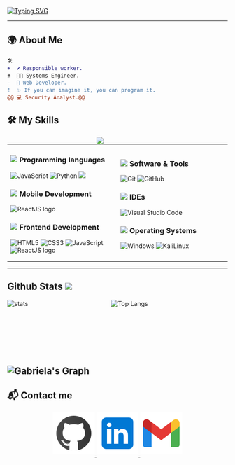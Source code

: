 [![Typing SVG](https://readme-typing-svg.herokuapp.com/?color=FF3670&size=35&center=true&vCenter=true&width=1000&lines=Welcome+to+my+GitHub+profile!;My+name+is+Gabriela+Espinosa;I%27m+a+Systems+Engineer)](https://git.io/typing-svg)

------

## 🌍 About Me
  <!-- Description -->
```diff
🛠️ 
+  ✔️ Responsible worker.
#  👨‍💻 Systems Engineer.
-  🚀 Web Developer.
!  ✨ If you can imagine it, you can program it. 
@@ 💻 Security Analyst.@@
```


## 🛠️ My Skills

<!-- Two-column layout using HTML -->
<table width="100%"> 
  <tr> <!-- Left Column --> 
<td width="50%">

### <picture> <img src = "https://github.com/7oSkaaa/7oSkaaa/blob/main/Images/Programming_Languages.gif?raw=true" width = 20px>  </picture> Programming languages

![JavaScript](https://img.shields.io/badge/JavaScript-F7DF1E?style=flat-square&logo=JavaScript&logoColor=white)
![Python](https://img.shields.io/badge/Python-3776AB?style=flat-square&logo=Python&logoColor=white)
<img src="https://img.shields.io/badge/Java-ED8B00?style=for-the-badge&logo=java&logoColor=white" height="20">

### <picture> <img src = "https://github.com/7oSkaaa/7oSkaaa/blob/main/Images/CP_PS.gif" width = 20px>  </picture> Mobile Development
<span><img src="https://img.shields.io/badge/React Native-20232A?style=for-the-badge&logo=react&logoColor=61DAFB" alt="ReactJS logo" title="ReactJS" height="20" /></span>


### <picture> <img src = "https://github.com/7oSkaaa/7oSkaaa/blob/main/Images/Front_End.gif" width = 20px>  </picture> Frontend Development

![HTML5](https://img.shields.io/badge/HTML-E34F26?style=flat-square&logo=HTML5&logoColor=white)
![CSS3](https://img.shields.io/badge/CSS-1572B6?style=flat-square&logo=CSS3&logoColor=white)
![JavaScript](https://img.shields.io/badge/JavaScript-F7DF1E?style=flat-square&logo=JavaScript&logoColor=white)
<span><img src="https://img.shields.io/badge/React-20232A?style=for-the-badge&logo=react&logoColor=61DAFB" alt="ReactJS logo" title="ReactJS" height="20" /></span>

</td>
<!-- Right Column -->
<td width="50%">

### <picture> <img align0="right" src = "https://github.com/7oSkaaa/7oSkaaa/blob/main/Images/Software_Tools.gif?raw=true" width = 20px>  </picture> Software & Tools

![Git](https://img.shields.io/badge/Git-F05032?style=flat-square&logo=Git&logoColor=white)
![GitHub](https://img.shields.io/badge/GitHub-181717?style=flat-square&logo=GitHub&logoColor=white)


### <picture> <img src = "https://github.com/7oSkaaa/7oSkaaa/blob/main/Images/IDEs.gif?raw=true" width = 20px>  </picture> IDEs
![Visual Studio Code](https://img.shields.io/badge/Visual_Studio_Code-007ACC?style=flat-square&logo=Visual-Studio-Code&logoColor=white)


### <picture> <img src = "https://github.com/7oSkaaa/7oSkaaa/blob/main/Images/OS.gif?raw=true" width = 20px>  </picture> Operating Systems

![Windows](https://img.shields.io/badge/Windows-0078D6?style=flat-square&logo=Windows&logoColor=white)
![KaliLinux](https://img.shields.io/badge/Kali-557C94?style=flat-square&logo=KaliLinux&logoColor=white)

</td>
</tr>
<img id='gif' align="right" src="https://media1.giphy.com/media/v1.Y2lkPTc5MGI3NjExeTB0MHEzdDk1bjhpZTY3cWJsNnB4cDAybjN2N2ZvOGY4bHZ3dnNmbyZlcD12MV9pbnRlcm5hbF9naWZfYnlfaWQmY3Q9Zw/3o7TKU1Lzv3AURPVN6/giphy.gif" width="300">
</table>

------
## Github Stats <img src="https://media.giphy.com/media/cj87CxfRtrUifF3Ryk/giphy.gif" width="25px">

<img alt="stats" align="left" width="47%" height="150em" src="https://github-readme-stats.vercel.app/api?username=Gabriela359&theme=algolia&show_icons=true"/> 
<img align="left" src="https://github-readme-stats.vercel.app/api/top-langs/?username=Gabriela359&layout=compact&theme=algolia" alt="Top Langs" width="47%" height="150em"
/>


![Gabriela's Graph](https://github-readme-activity-graph.vercel.app/graph?username=Gabriela359&custom_title=Gabriela's%20GitHub%20Activity%20Graph&bg_color=0d1017&color=e8edf3&line=e8edf3&point=e8edf3&area_color=FFFFFF&title_color=FFFFFF&area=true)
------

## 📬 Contact me

<p align=center>
    <a href="https://github.com/Gabriela359" target="_blank">
        <img src="https://raw.githubusercontent.com/hungpham3112/hungpham3112/main/assets/github.svg" alt=github style="margin-bottom: 5px;" />
    </a>
    <a href="https://www.linkedin.com/in/mar%C3%ADa-espinosa-b1b172272/" target="_blank">
        <img src="https://raw.githubusercontent.com/hungpham3112/hungpham3112/main/assets/linkedin.svg" alt=linkedin style="margin-bottom: 5px;" />
    </a>
    <a href="mariaespinosa0816@gmail.com" target="_blank">
        <img src="https://raw.githubusercontent.com/hungpham3112/hungpham3112/main/assets/gmail.svg" alt=gmail style="margin-bottom: 5px;" />
    </a>
</p>
